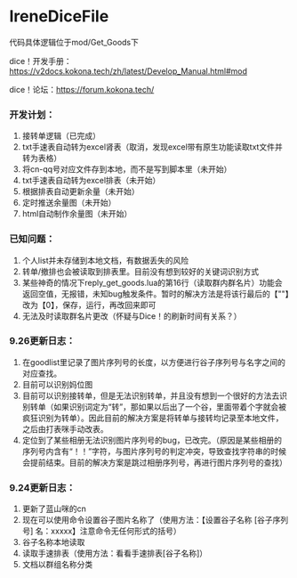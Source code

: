 # IreneDiceFile

代码具体逻辑位于mod/Get_Goods下

dice！开发手册：https://v2docs.kokona.tech/zh/latest/Develop_Manual.html#mod

dice！论坛：https://forum.kokona.tech/

### 开发计划：
1. 接转单逻辑（已完成）
2. txt手速表自动转为excel肾表（取消，发现excel带有原生功能读取txt文件并转为表格）
3. 将cn-qq号对应文件存到本地，而不是写到脚本里（未开始）
4. txt手速表自动转为excel排表（未开始）
5. 根据排表自动更新余量（未开始）
6. 定时推送余量图（未开始）
7. html自动制作余量图（未开始）

### 已知问题：
1. 个人list并未存储到本地文档，有数据丢失的风险
2. 转单/撤排也会被读取到排表里。目前没有想到较好的关键词识别方式
3. 某些神奇的情况下reply_get_goods.lua的第16行（读取群内群名片）功能会返回空值，无报错，未知bug触发条件。暂时的解决方法是将该行最后的【""】改为【0】，保存，运行，再改回来即可
4. 无法及时读取群名片更改（怀疑与Dice！的刷新时间有关系？）

### 9.26更新日志：
1. 在goodlist里记录了图片序列号的长度，以方便进行谷子序列号与名字之间的对应查找。
2. 目前可以识别妈位图
3. 目前可以识别接转单，但是无法识别转单，并且没有想到一个很好的方法去识别转单（如果识别词定为“转”，那如果以后出了一个谷，里面带着个字就会被疯狂识别为转单）。因此目前的解决方案是将转单与接转均记录至本地文件，之后由打表咪手动改表。
4. 定位到了某些相册无法识别图片序列号的bug，已改完。（原因是某些相册的序列号内含有“！！”字符，与图片序列号的判定冲突，导致查找字符串的时候会提前结束。目前的解决方案是跳过相册序列号，再进行图片序列号的查找）

### 9.24更新日志：
1. 更新了蓝山咪的cn
2. 现在可以使用命令设置谷子图片名称了（使用方法：【设置谷子名称 [谷子序列号] 名：xxxxx】注意命令无任何形式的括号）
3. 谷子名称本地读取
4. 读取手速排表（使用方法：看看手速排表[谷子名称]）
5. 文档以群组名称分类